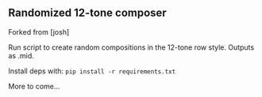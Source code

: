 ## Randomized 12-tone composer

Forked from [josh]

Run script to create random compositions in the 12-tone row style. Outputs as .mid.

Install deps with:
`pip install -r requirements.txt`

More to come...
